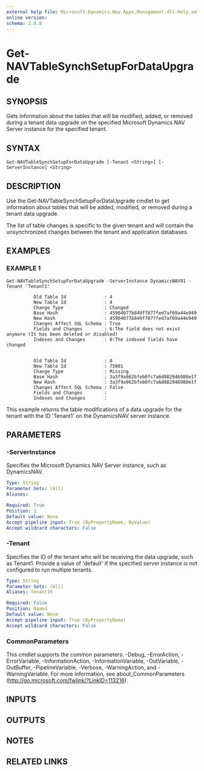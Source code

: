 ```yaml
---
external help file: Microsoft.Dynamics.Nav.Apps.Management.dll-Help.xml
online version:
schema: 2.0.0
---
```


# Get-NAVTableSynchSetupForDataUpgrade

## SYNOPSIS
Gets information about the tables that will be modified, added, or removed during a tenant data upgrade on the specified Microsoft Dynamics NAV Server instance for the specified tenant.

## SYNTAX

```
Get-NAVTableSynchSetupForDataUpgrade [-Tenant <String>] [-ServerInstance] <String>
```

## DESCRIPTION
Use the Get-NAVTableSynchSetupForDataUpgrade cmdlet to get information about tables that will be added, modified, or removed during a tenant data upgrade.

The list of table changes is specific to the given tenant and will contain the unsynchronized changes between the tenant and application databases.

## EXAMPLES

### EXAMPLE 1
```
Get-NAVTableSynchSetupForDataUpgrade -ServerInstance DynamicsNAV91 -Tenant 'Tenant1'

          Old Table Id              : 4
          New Table Id              : 4
          Change Type               : Changed
          Base Hash                 : 45904077b849f7077fed7af69a44e949
          New Hash                  : 45904077b849f7077fed7af69a44e949
          Changes Affect SQL Schema : True
          Fields and Changes        : 6:The field does not exist anymore (It has been deleted or disabled)
          Indexes and Changes       : 0:The indexed fields have changed


          Old Table Id              : 0
          New Table Id              : 75001
          Change Type               : Missing
          Base Hash                 : 3a3f9a962bfeb0fc7a6d882946988e1f
          New Hash                  : 3a3f9a962bfeb0fc7a6d882946988e1f
          Changes Affect SQL Schema : False
          Fields and Changes        :
          Indexes and Changes       :
```

This example returns the table modifications of a data upgrade for the tenant with the ID 'Tenant1' on the DynamicsNAV server instance.

## PARAMETERS

### -ServerInstance
Specifies the Microsoft Dynamics NAV Server instance, such as DynamicsNAV.

```yaml
Type: String
Parameter Sets: (All)
Aliases:

Required: True
Position: 1
Default value: None
Accept pipeline input: True (ByPropertyName, ByValue)
Accept wildcard characters: False
```

### -Tenant
Specifies the ID of the tenant who will be receiving the data upgrade, such as Tenant1.
Provide a value of 'default' if the specified server instance is not configured to run multiple tenants.

```yaml
Type: String
Parameter Sets: (All)
Aliases: TenantId

Required: False
Position: Named
Default value: None
Accept pipeline input: True (ByPropertyName)
Accept wildcard characters: False
```

### CommonParameters
This cmdlet supports the common parameters: -Debug, -ErrorAction, -ErrorVariable, -InformationAction, -InformationVariable, -OutVariable, -OutBuffer, -PipelineVariable, -Verbose, -WarningAction, and -WarningVariable. For more information, see about_CommonParameters (http://go.microsoft.com/fwlink/?LinkID=113216).

## INPUTS

## OUTPUTS

## NOTES
## RELATED LINKS

